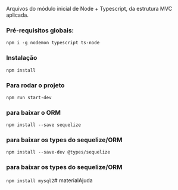 Arquivos do módulo inicial de Node + Typescript, da estrutura MVC aplicada.

### Pré-requisitos globais:
`npm i -g nodemon typescript ts-node`

### Instalação
`npm install`

### Para rodar o projeto
`npm run start-dev`

### para baixar o ORM 
`npm install --save sequelize`

### para baixar os types do sequelize/ORM 
`npm install --save-dev @types/sequelize`

### para baixar os types do sequelize/ORM 
`npm install mysql2`# materialAjuda
